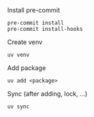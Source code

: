 Install pre-commit
```
pre-commit install
pre-commit install-hooks
```

Create venv
```
uv venv
```

Add package
```
uv add <package>
```

Sync (after adding, lock, ...)
```
uv sync
```
